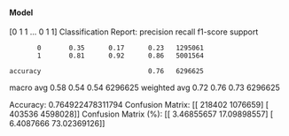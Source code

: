 #### Model
[0 1 1 ... 0 1 1]
Classification Report:
              precision    recall  f1-score   support

           0       0.35      0.17      0.23   1295061
           1       0.81      0.92      0.86   5001564

    accuracy                           0.76   6296625
   macro avg       0.58      0.54      0.54   6296625
weighted avg       0.72      0.76      0.73   6296625

Accuracy: 0.764922478311794
Confusion Matrix:
[[ 218402 1076659]
 [ 403536 4598028]]
Confusion Matrix (%):
[[ 3.46855657 17.09898557]
 [ 6.4087666  73.02369126]]
